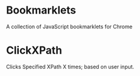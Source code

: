 # Bookmarklets
A collection of JavaScript bookmarklets for Chrome

# ClickXPath 
Clicks Specified XPath X times; based on user input.
